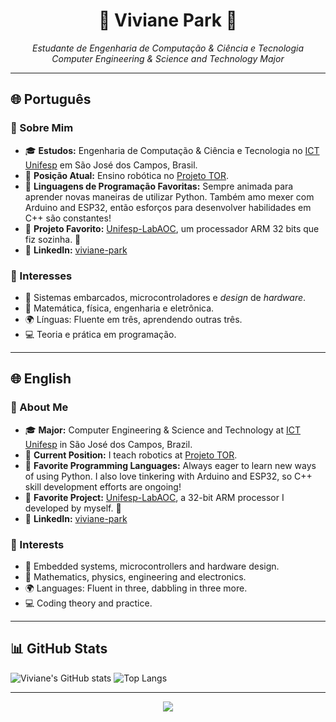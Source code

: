 <h1 align="center">🌺 Viviane Park 🌾</h1>
<p align="center">
  <em>
    Estudante de Engenharia de Computação & Ciência e Tecnologia<br>
    Computer Engineering & Science and Technology Major
  </em>
</p>

---

## 🌐 Português

###  🌿 Sobre Mim

- 🎓 **Estudos:** Engenharia de Computação & Ciência e Tecnologia no [ICT Unifesp](https://www.unifesp.br/campus/sjc/) em São José dos Campos, Brasil.
- 🤖 **Posição Atual:** Ensino robótica no [Projeto TOR](https://www.instagram.com/projeto.tor/).
- 🐍 **Linguagens de Programação Favoritas:** Sempre animada para aprender novas maneiras de utilizar Python. Também amo mexer com Arduino and ESP32, então esforços para desenvolver habilidades em C++ são constantes!
- 💾 **Projeto Favorito:** [Unifesp-LabAOC](https://github.com/parkvivi/Unifesp-LabAOC), um processador ARM 32 bits que fiz sozinha. 🌟
- 🌻 **LinkedIn:** [viviane-park](https://www.linkedin.com/in/viviane-park)

### 🌸 Interesses

- 🚀 Sistemas embarcados, microcontroladores e _design_ de _hardware_.
- 🧮 Matemática, física, engenharia e eletrônica.
- 🌍 Línguas: Fluente em três, aprendendo outras três.
- 💻 Teoria e prática em programação.

---

## 🌐 English

### 🌿 About Me

- 🎓 **Major:** Computer Engineering & Science and Technology at [ICT Unifesp](https://www.unifesp.br/campus/sjc/) in São José dos Campos, Brazil.
- 🤖 **Current Position:** I teach robotics at [Projeto TOR](https://www.instagram.com/projeto.tor/).
- 🐍 **Favorite Programming Languages:** Always eager to learn new ways of using Python. I also love tinkering with Arduino and ESP32, so C++ skill development efforts are ongoing!
- 💾 **Favorite Project:** [Unifesp-LabAOC](https://github.com/parkvivi/Unifesp-LabAOC), a 32-bit ARM processor I developed by myself. 🌟
- 🌻 **LinkedIn:** [viviane-park](https://www.linkedin.com/in/viviane-park)

### 🌸 Interests

- 🚀 Embedded systems, microcontrollers and hardware design.
- 🧮 Mathematics, physics, engineering and electronics.
- 🌍 Languages: Fluent in three, dabbling in three more.
- 💻 Coding theory and practice.

---

## 📊 GitHub Stats

![Viviane's GitHub stats](https://github-readme-stats.vercel.app/api?username=parkvivi&show_icons=true&theme=rose_pine)
![Top Langs](https://github-readme-stats.vercel.app/api/top-langs/?username=parkvivi&layout=compact&theme=rose_pine)

---

<p align="center">
  <img src="https://capsule-render.vercel.app/api?type=waving&color=92c7a3&height=120&section=footer"/>
</p>
